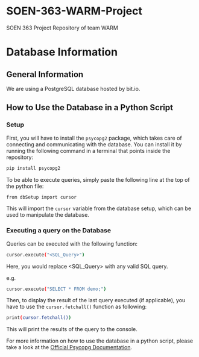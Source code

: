 # SOEN-363-WARM-Project
SOEN 363 Project Repository of team WARM

# Database Information
## General Information
We are using a PostgreSQL database hosted by bit.io.
## How to Use the Database in a Python Script
### Setup
First, you will have to install the `psycopg2` package, which takes care of connecting and communicating with the database. You can install it by running the following command in a terminal that points inside the repository:

```bash
pip install psycopg2
```

To be able to execute queries, simply paste the following line at the top of the python file:

```bash
from dbSetup import cursor
```

This will import the `cursor` variable from the database setup, which can be used to manipulate the database.

### Executing a query on the Database
Queries can be executed with the following function:

```bash
cursor.execute("<SQL_Query>")
```

Here, you would replace <SQL_Query> with any valid SQL query.

e.g.
```bash
cursor.execute("SELECT * FROM demo;")
```

Then, to display the result of the last query executed (if applicable), you have to use the `cursor.fetchall()` function as following:

```bash
print(cursor.fetchall())
```

This will print the results of the query to the console. 

For more information on how to use the database in a python script, please take a look at the [Official Psycopg Documentation](https://www.psycopg.org/docs/).




